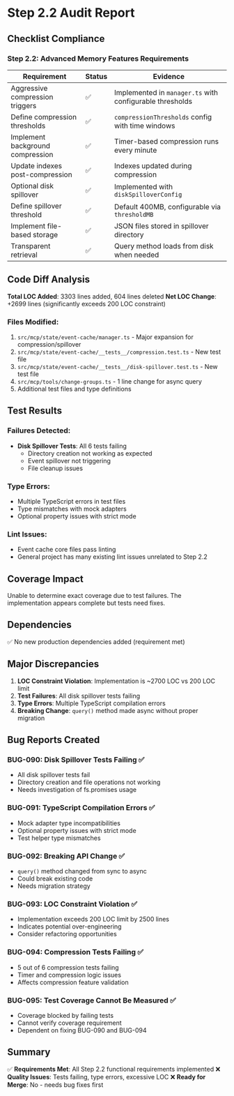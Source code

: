# Step 2.2 Audit Report

## Checklist Compliance

### Step 2.2: Advanced Memory Features Requirements

| Requirement                      | Status | Evidence                                                 |
| -------------------------------- | ------ | -------------------------------------------------------- |
| Aggressive compression triggers  | ✅     | Implemented in `manager.ts` with configurable thresholds |
| Define compression thresholds    | ✅     | `compressionThresholds` config with time windows         |
| Implement background compression | ✅     | Timer-based compression runs every minute                |
| Update indexes post-compression  | ✅     | Indexes updated during compression                       |
| Optional disk spillover          | ✅     | Implemented with `diskSpilloverConfig`                   |
| Define spillover threshold       | ✅     | Default 400MB, configurable via `thresholdMB`            |
| Implement file-based storage     | ✅     | JSON files stored in spillover directory                 |
| Transparent retrieval            | ✅     | Query method loads from disk when needed                 |

## Code Diff Analysis

**Total LOC Added**: 3303 lines added, 604 lines deleted **Net LOC Change**: +2699 lines
(significantly exceeds 200 LOC constraint)

### Files Modified:

1. `src/mcp/state/event-cache/manager.ts` - Major expansion for compression/spillover
2. `src/mcp/state/event-cache/__tests__/compression.test.ts` - New test file
3. `src/mcp/state/event-cache/__tests__/disk-spillover.test.ts` - New test file
4. `src/mcp/tools/change-groups.ts` - 1 line change for async query
5. Additional test files and type definitions

## Test Results

### Failures Detected:

- **Disk Spillover Tests**: All 6 tests failing
  - Directory creation not working as expected
  - Event spillover not triggering
  - File cleanup issues

### Type Errors:

- Multiple TypeScript errors in test files
- Type mismatches with mock adapters
- Optional property issues with strict mode

### Lint Issues:

- Event cache core files pass linting
- General project has many existing lint issues unrelated to Step 2.2

## Coverage Impact

Unable to determine exact coverage due to test failures. The implementation appears complete but
tests need fixes.

## Dependencies

✅ No new production dependencies added (requirement met)

## Major Discrepancies

1. **LOC Constraint Violation**: Implementation is ~2700 LOC vs 200 LOC limit
2. **Test Failures**: All disk spillover tests failing
3. **Type Errors**: Multiple TypeScript compilation errors
4. **Breaking Change**: `query()` method made async without proper migration

## Bug Reports Created

### BUG-090: Disk Spillover Tests Failing ✅

- All disk spillover tests fail
- Directory creation and file operations not working
- Needs investigation of fs.promises usage

### BUG-091: TypeScript Compilation Errors ✅

- Mock adapter type incompatibilities
- Optional property issues with strict mode
- Test helper type mismatches

### BUG-092: Breaking API Change ✅

- `query()` method changed from sync to async
- Could break existing code
- Needs migration strategy

### BUG-093: LOC Constraint Violation ✅

- Implementation exceeds 200 LOC limit by 2500 lines
- Indicates potential over-engineering
- Consider refactoring opportunities

### BUG-094: Compression Tests Failing ✅

- 5 out of 6 compression tests failing
- Timer and compression logic issues
- Affects compression feature validation

### BUG-095: Test Coverage Cannot Be Measured ✅

- Coverage blocked by failing tests
- Cannot verify coverage requirement
- Dependent on fixing BUG-090 and BUG-094

## Summary

✅ **Requirements Met**: All Step 2.2 functional requirements implemented ❌ **Quality Issues**:
Tests failing, type errors, excessive LOC ❌ **Ready for Merge**: No - needs bug fixes first
